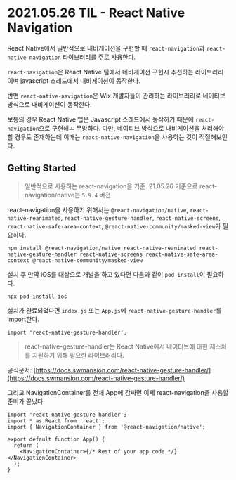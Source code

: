 # 2021.05.26 TIL - React Native Navigation

React Native에서 일반적으로 내비게이션을 구현할 때 `react-navigation`과 `react-native-navigation` 라이브러리를 주로 사용한다.

`react-navigation`은 React Native 팀에서 네비게이션 구현시 추천하는 라이브러리이며 javascript 스레드에서 내비게이션이 동작한다.

반면 `react-native-navigation`은 Wix 개발자들이 관리하는 라이브러리로 네이티브 방식으로 내비게이션이 동작한다.

보통의 경우 React Native 앱은 Javascript 스레드에서 동작하기 때문에 `react-navigation`으로 구현해ㅗ 무방하다. 다만, 네이티브 방식으로 내비게이션을 처리해야할 경우도 존재하는데 이때는 `react-native-navigation`을 사용하는 것이 적절해보인다.

## Getting Started

> 일반적으로 사용하는 react-navigation을 기준.
21.05.26 기준으로 react-navigation/native는 `5.9.4` 버전

react-navigation을 사용하기 위해서는 `@react-navigation/native`, `react-native-reanimated`, `react-native-gesture-handler`, `react-native-screens`, `react-native-safe-area-context`,  `@react-native-community/masked-view`가 필요하다.

```text
npm install @react-navigation/native react-native-reanimated react-native-gesture-handler react-native-screens react-native-safe-area-context @react-native-community/masked-view
```

설치 후 만약 iOS를 대상으로 개발을 하고 있다면 다음과 같이 `pod-install`이 필요하다.

```text
npx pod-install ios
```

설치가 완료되었다면 `index.js` 또는 `App.js`에 `react-native-gesture-handler`를 import한다.

```tsx
import 'react-native-gesture-handler';
```

> react-native-gesture-handler는 React Native에서 네이티브에 대한 제스처를 지원하기 위해 필요한 라이브러리다.

공식문서: [https://docs.swmansion.com/react-native-gesture-handler/](https://docs.swmansion.com/react-native-gesture-handler/)

그리고 NavigationContainer를 전체 App에 감싸면 이제 react-navigation을 사용할 준비가 끝났다.

```tsx
import 'react-native-gesture-handler';
import * as React from 'react';
import { NavigationContainer } from '@react-navigation/native';

export default function App() {
  return (
    <NavigationContainer>{/* Rest of your app code */}</NavigationContainer>
  );
}
```
